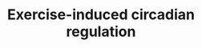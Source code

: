 ---
annotations:
- id: PW:0000004
  parent: regulatory pathway
  type: Pathway Ontology
  value: regulatory pathway
authors:
- Mkutmon
- Khanspers
- Eweitz
description: 'Human genes regulated in the diurnal comparison with orthologues that
  display circadian regulation in mouse heart and liver (Panda 2002, Storch 2002),
  and SCN (Panda 2002). The 608 significantly regulated (P &lt; 0.05) hSkM genes identified
  in the diurnal comparison (0800 h and 2000 h) were subjected to an additional statistical
  filter of absolute fold change &gt; 20% (n = 239) and linked to mouse circadianly
  regulated orthologues. This pathway represents the resultant 44 putative hSkM circadianly
  regulated genes; L, promoter for the light-responsive element; E, E-box (Clock/Bmal1
  promoter). Orthologue information is denoted to the left of the gene boxes: mHrts
  and mLvrs, mouse orthologue was circadianly regulated as described  (Storch 2002)
  in mouse heart or liver, respectively; mLvrp and mSCNp, mouse orthologue was diurnally
  regulated as described (Panda 2002) in mouse liver or SCN, respectively.'
last-edited: 2021-05-21
organisms:
- Bos taurus
redirect_from:
- /index.php/Pathway:WP3230
- /instance/WP3230
- /instance/WP3230_rr117510
revision: r117510
schema-jsonld:
- '@context': https://schema.org/
  '@id': https://wikipathways.github.io/pathways/WP3230.html
  '@type': Dataset
  creator:
    '@type': Organization
    name: WikiPathways
  description: 'Human genes regulated in the diurnal comparison with orthologues that
    display circadian regulation in mouse heart and liver (Panda 2002, Storch 2002),
    and SCN (Panda 2002). The 608 significantly regulated (P &lt; 0.05) hSkM genes
    identified in the diurnal comparison (0800 h and 2000 h) were subjected to an
    additional statistical filter of absolute fold change &gt; 20% (n = 239) and linked
    to mouse circadianly regulated orthologues. This pathway represents the resultant
    44 putative hSkM circadianly regulated genes; L, promoter for the light-responsive
    element; E, E-box (Clock/Bmal1 promoter). Orthologue information is denoted to
    the left of the gene boxes: mHrts and mLvrs, mouse orthologue was circadianly
    regulated as described  (Storch 2002) in mouse heart or liver, respectively; mLvrp
    and mSCNp, mouse orthologue was diurnally regulated as described (Panda 2002)
    in mouse liver or SCN, respectively.'
  keywords:
  - ARNTL
  - AZIN1
  - BOLA-DMA
  - BTG1
  - CBX3
  - CLDN5
  - CLOCK
  - CRY1
  - CRY2
  - DAZAP2
  - DNAJA1
  - EIF4G2
  - ERC2
  - ETV6
  - FAM47E-STBD1
  - G0S2
  - GFRA1
  - GSTM3
  - GSTP1
  - H2B
  - HERPUD1
  - HSPA8
  - IDI1
  - KLF9
  - MYF6
  - NCKAP1
  - NCOA4
  - NR1D2
  - PER1
  - PER2
  - PIGF
  - PPP1R3C
  - PPP2CB
  - PSMA4
  - PURA
  - QKI
  - RBPMS
  - SF3A3
  - SUMO1
  - SUMO3
  - TAB2
  - TOB1
  - TUBB3
  - UCP3
  - UGP2
  - VAPA
  - ZFR
  license: CC0
  name: Exercise-induced circadian regulation
seo: CreativeWork
title: Exercise-induced circadian regulation
wpid: WP3230
---